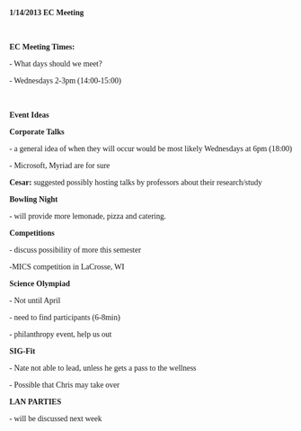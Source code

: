 &nbsp;

<span style="font-family: 'Nimbus Roman No9 L', serif;"><strong>1/14/2013 EC Meeting</strong></span>

&nbsp;

<span style="font-family: 'Nimbus Roman No9 L', serif;"><strong>EC Meeting Times:</strong></span>

<span style="font-family: 'Nimbus Roman No9 L', serif;"> - What days should we meet?</span>

<span style="font-family: 'Nimbus Roman No9 L', serif;"> - Wednesdays 2-3pm (14:00-15:00)</span>

&nbsp;

<span style="font-family: 'Nimbus Roman No9 L', serif;"><strong>Event Ideas</strong></span>

<span style="font-family: 'Nimbus Roman No9 L', serif;"> <strong>Corporate Talks</strong></span>

<span style="font-family: 'Nimbus Roman No9 L', serif;"> - a general idea of when they will occur would be most likely Wednesdays at 6pm (18:00)</span>

<span style="font-family: 'Nimbus Roman No9 L', serif;"> - Microsoft, Myriad are for sure</span>

<span style="font-family: 'Nimbus Roman No9 L', serif;"><strong>Cesar:</strong> suggested possibly hosting talks by professors about their research/study</span>

<span style="font-family: 'Nimbus Roman No9 L', serif;"> <strong>Bowling Night</strong></span>

<span style="font-family: 'Nimbus Roman No9 L', serif;"><strong> </strong>- will provide more lemonade, pizza and catering.</span>

<span style="font-family: 'Nimbus Roman No9 L', serif;"> <strong>Competitions</strong></span>

<span style="font-family: 'Nimbus Roman No9 L', serif;"> - discuss possibility of more this semester</span>

<span style="font-family: 'Nimbus Roman No9 L', serif;"> -MICS competition in LaCrosse, WI</span>

<span style="font-family: 'Nimbus Roman No9 L', serif;"><strong> Science Olympiad</strong></span>

<span style="font-family: 'Nimbus Roman No9 L', serif;"> - Not until April</span>

<span style="font-family: 'Nimbus Roman No9 L', serif;"> - need to find participants (6-8min)</span>

<span style="font-family: 'Nimbus Roman No9 L', serif;"> - philanthropy event, help us out</span>

<span style="font-family: 'Nimbus Roman No9 L', serif;"><strong>SIG-Fit</strong></span>

<span style="font-family: 'Nimbus Roman No9 L', serif;"> - Nate not able to lead, unless he gets a pass to the wellness</span>

<span style="font-family: 'Nimbus Roman No9 L', serif;"> - Possible that Chris may take over</span>

<span style="font-family: 'Nimbus Roman No9 L', serif;"><strong>LAN PARTIES</strong></span>

<span style="font-family: 'Nimbus Roman No9 L', serif;">- will be discussed next week</span>